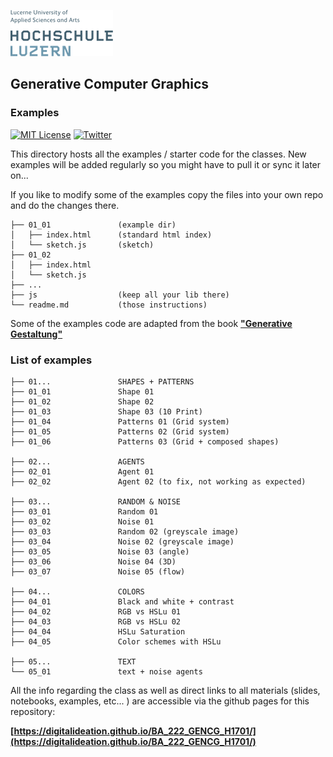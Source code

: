 ![hslu logo](../docs/assets/images/hslu-logo-xtra-small.png "hslu logo")

## Generative Computer Graphics

### Examples

[![MIT License](https://img.shields.io/badge/license-MIT-blue.svg)](http://opensource.org/licenses/MIT)
[![Twitter](https://img.shields.io/twitter/url/https/github.com/webslides/webslides.svg?style=social)](https://twitter.com/hslu)

This directory hosts all the examples / starter code for the classes. New examples will be added regularly so you might have to pull it or sync it later on... 

If you like to modify some of the examples copy the files into your own repo and do the changes there. 

```
├── 01_01               (example dir)
│   ├── index.html      (standard html index)
│   └── sketch.js       (sketch)
├── 01_02               
│   ├── index.html      
│   └── sketch.js       
├── ...               
├── js                  (keep all your lib there)
└── readme.md           (those instructions)
```

Some of the examples code are adapted from the book **["Generative Gestaltung"](http://www.generative-gestaltung.de/)**

### List of examples

```
├── 01...               SHAPES + PATTERNS
├── 01_01               Shape 01
├── 01_02               Shape 02
├── 01_03               Shape 03 (10 Print)
├── 01_04               Patterns 01 (Grid system)
├── 01_05               Patterns 02 (Grid system)
├── 01_06               Patterns 03 (Grid + composed shapes)

├── 02...               AGENTS
├── 02_01               Agent 01
├── 02_02               Agent 02 (to fix, not working as expected)

├── 03...               RANDOM & NOISE 
├── 03_01               Random 01
├── 03_02               Noise 01
├── 03_03               Random 02 (greyscale image)
├── 03_04               Noise 02 (greyscale image)
├── 03_05               Noise 03 (angle)
├── 03_06               Noise 04 (3D)
├── 03_07               Noise 05 (flow)

├── 04...               COLORS
├── 04_01               Black and white + contrast
├── 04_02               RGB vs HSLu 01
├── 04_03               RGB vs HSLu 02
├── 04_04               HSLu Saturation
├── 04_05               Color schemes with HSLu

├── 05...               TEXT
└── 05_01               text + noise agents
```

All the info regarding the class as well as direct links to all materials (slides, notebooks, examples, etc... ) are accessible via the github pages for this repository:

**[https://digitalideation.github.io/BA_222_GENCG_H1701/](https://digitalideation.github.io/BA_222_GENCG_H1701/)**